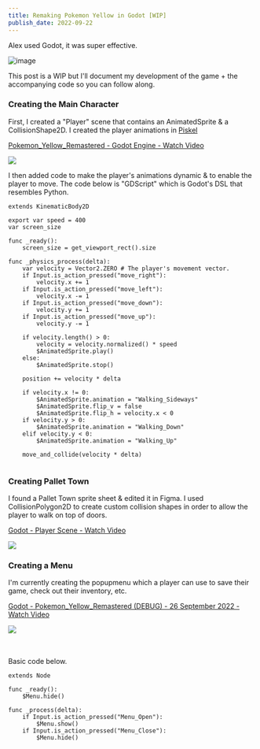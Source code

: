 ```yaml
---
title: Remaking Pokemon Yellow in Godot [WIP]
publish_date: 2022-09-22
---
```


Alex used Godot, it was super effective.

![image](https://user-images.githubusercontent.com/44316926/191697516-737d9f3d-79cc-402b-bb14-6046ea4c4528.png)

This post is a WIP but I'll document my development of the game + the accompanying code so you can follow along.

### Creating the Main Character

First, I created a "Player" scene that contains an AnimatedSprite & a CollisionShape2D. I created the player animations in [Piskel](piskelapp.com)

<a href="https://www.loom.com/share/7ef3a576c5744129862a77acf13c3183">
    <p>Pokemon_Yellow_Remastered - Godot Engine - Watch Video</p>
    <img style="max-width:300px;" src="https://cdn.loom.com/sessions/thumbnails/7ef3a576c5744129862a77acf13c3183-with-play.gif">
</a>


I then added code to make the player's animations dynamic & to enable the player to move. The code below is "GDScript" which is Godot's DSL that resembles Python. 


```
extends KinematicBody2D

export var speed = 400
var screen_size

func _ready():
	screen_size = get_viewport_rect().size
		
func _physics_process(delta):
	var velocity = Vector2.ZERO # The player's movement vector.
	if Input.is_action_pressed("move_right"):
		velocity.x += 1
	if Input.is_action_pressed("move_left"):
		velocity.x -= 1
	if Input.is_action_pressed("move_down"):
		velocity.y += 1
	if Input.is_action_pressed("move_up"):
		velocity.y -= 1		

	if velocity.length() > 0:
		velocity = velocity.normalized() * speed
		$AnimatedSprite.play()
	else:
		$AnimatedSprite.stop()
		
	position += velocity * delta

	if velocity.x != 0:
		$AnimatedSprite.animation = "Walking_Sideways"
		$AnimatedSprite.flip_v = false
		$AnimatedSprite.flip_h = velocity.x < 0
	if velocity.y > 0:
		$AnimatedSprite.animation = "Walking_Down"
	elif velocity.y < 0:
		$AnimatedSprite.animation = "Walking_Up"

	move_and_collide(velocity * delta)
  
```
### Creating Pallet Town

I found a Pallet Town sprite sheet & edited it in Figma. I used CollisionPolygon2D to create custom collision shapes in order to allow the player to walk on top of doors.

<a href="https://www.loom.com/share/6ab42f0c40b54b29aeb368d481b20925">
    <p>Godot - Player Scene - Watch Video</p>
    <img style="max-width:300px;" src="https://cdn.loom.com/sessions/thumbnails/6ab42f0c40b54b29aeb368d481b20925-with-play.gif">
</a>


### Creating a Menu

I'm currently creating the popupmenu which a player can use to save their game, check out their inventory, etc. 


<a href="https://www.loom.com/share/9bfb10ab4cb041498de85d1b6d977ab3">
    <p>Godot - Pokemon_Yellow_Remastered (DEBUG) - 26 September 2022 - Watch Video</p>
    <img style="max-width:300px;" src="https://cdn.loom.com/sessions/thumbnails/9bfb10ab4cb041498de85d1b6d977ab3-with-play.gif">
</a>

<br></br>
Basic code below. 

```
extends Node

func _ready():
	$Menu.hide()
	
func _process(delta):
	if Input.is_action_pressed("Menu_Open"):
		$Menu.show()
	if Input.is_action_pressed("Menu_Close"):
		$Menu.hide()
```
